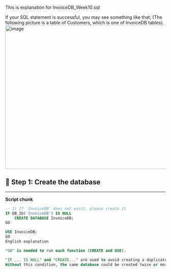 This is explanation for InvoiceDB_Week10.sql

If your SQL statement is successful, you may see something like that;
(The following picture is a table of Customers, which is one of InvoiceDB tables).
<img width="758" height="451" alt="image" src="https://github.com/user-attachments/assets/7d86606c-2d92-467b-874f-5a2cae56306b" />

## 🧩 Step 1: Create the database
-------------------------------------------------------------------------

**Script chunk**
```sql
-- 1) If 'InvoiceDB' does not exist, please create it
IF DB_ID('InvoiceDB') IS NULL
    CREATE DATABASE InvoiceDB;
GO

USE InvoiceDB;
GO
English explanation

"GO" is needed to run each function (CREATE and USE).

"IF ... IS NULL" and "CREATE..." are used to avoid creating a duplicate database.
Without this condition, the same database could be created twice or more.
